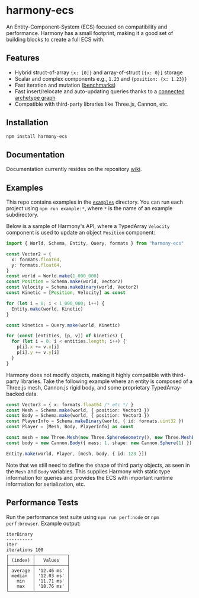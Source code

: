 # harmony-ecs

An Entity-Component-System (ECS) focused on compatibility and performance. Harmony has a small footprint, making it a good set of building blocks to create a full ECS with.

## Features

- Hybrid struct-of-array `{x: [0]}` and array-of-struct `[{x: 0}]` storage
- Scalar and complex components e.g., `1.23` and `{position: {x: 1.23}}`
- Fast iteration and mutation ([benchmarks](https://github.com/3mcd/ecs-benchmark/tree/harmony-ecs))
- Fast insert/relocate and auto-updating queries thanks to a [connected archetype graph](./graph.png)
- Compatible with third-party libraries like Three.js, Cannon, etc.

## Installation

```sh
npm install harmony-ecs
```

## Documentation

Documentation currently resides on the repository [wiki](https://github.com/3mcd/harmony-ecs/wiki).

## Examples

This repo contains examples in the [`examples`](./examples) directory. You can run each project using `npm run example:*`, where `*` is the name of an example subdirectory.

Below is a sample of Harmony's API, where a TypedArray `Velocity` component is used to update an object `Position` component:

```ts
import { World, Schema, Entity, Query, formats } from "harmony-ecs"

const Vector2 = {
  x: formats.float64,
  y: formats.float64,
}
const world = World.make(1_000_000)
const Position = Schema.make(world, Vector2)
const Velocity = Schema.makeBinary(world, Vector2)
const Kinetic = [Position, Velocity] as const

for (let i = 0; i < 1_000_000; i++) {
  Entity.make(world, Kinetic)
}

const kinetics = Query.make(world, Kinetic)

for (const [entities, [p, v]] of kinetics) {
  for (let i = 0; i < entities.length; i++) {
    p[i].x += v.x[i]
    p[i].y += v.y[i]
  }
}
```

Harmony does not modify objects, making it highly compatible with third-party libraries. Take the following example where an entity is composed of a Three.js mesh, Cannon.js rigid body, and some proprietary TypedArray-backed data.

```ts
const Vector3 = { x: formats.float64 /* etc */ }
const Mesh = Schema.make(world, { position: Vector3 })
const Body = Schema.make(world, { position: Vector3 })
const PlayerInfo = Schema.makeBinary(world, { id: formats.uint32 })
const Player = [Mesh, Body, PlayerInfo] as const

const mesh = new Three.Mesh(new Three.SphereGeometry(), new Three.MeshBasicMaterial())
const body = new Cannon.Body({ mass: 1, shape: new Cannon.Sphere(1) })

Entity.make(world, Player, [mesh, body, { id: 123 }])
```

Note that we still need to define the shape of third party objects, as seen in the `Mesh` and `Body` variables. This supplies Harmony with static type information for queries and provides the ECS with important runtime information for serialization, etc.

## Performance Tests

Run the performance test suite using `npm run perf:node` or `npm perf:browser`. Example output:

```
iterBinary
----------
iter
iterations 100
┌─────────┬────────────┐
│ (index) │   Values   │
├─────────┼────────────┤
│ average │ '12.46 ms' │
│ median  │ '12.03 ms' │
│   min   │ '11.71 ms' │
│   max   │ '18.76 ms' │
└─────────┴────────────┘
```

